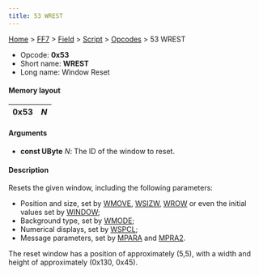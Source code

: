 ```yaml
---
title: 53 WREST
---
```


[Home](Main%20Page.md) > [FF7](FF7.md) > [Field](FF7/Field.md) > [Script](FF7/Field/Script.md) > [Opcodes](FF7/Field/Script/Opcodes.md) > 53 WREST

-   Opcode: **0x53**
-   Short name: **WREST**
-   Long name: Window Reset

#### Memory layout

| 0x53 | *N* |
|------|-----|

#### Arguments

-   **const UByte** *N*: The ID of the window to reset.

#### Description

Resets the given window, including the following parameters:

-   Position and size, set by [WMOVE][], [WSIZW][], [WROW][] or even the
    initial values set by [WINDOW][];
-   Background type, set by [WMODE][];
-   Numerical displays, set by [WSPCL][];
-   Message parameters, set by [MPARA][] and [MPRA2][].

The reset window has a position of approximately (5,5), with a width and
height of approximately (0x130, 0x45).

  [WMOVE]: FF7/Field/Script/Opcodes/51%20WMOVE.md "wikilink"
  [WSIZW]: FF7/Field/Script/Opcodes/2F%20WSIZW.md "wikilink"
  [WROW]: FF7/Field/Script/Opcodes/55%20WROW.md "wikilink"
  [WINDOW]: FF7/Field/Script/Opcodes/50%20WINDOW.md "wikilink"
  [WMODE]: FF7/Field/Script/Opcodes/52%20WMODE.md "wikilink"
  [WSPCL]: FF7/Field/Script/Opcodes/36%20WSPCL.md "wikilink"
  [MPARA]: FF7/Field/Script/Opcodes/41%20MPARA.md "wikilink"
  [MPRA2]: FF7/Field/Script/Opcodes/42%20MPRA2.md "wikilink"
